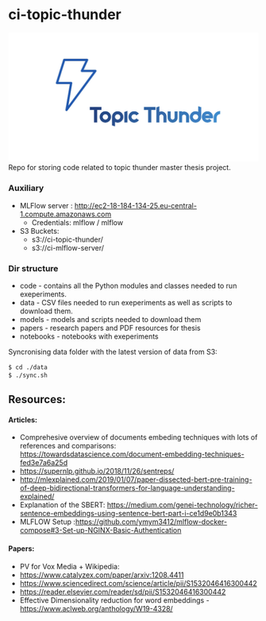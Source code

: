 # ci-topic-thunder

![logo](./topic-thunder-logo.jpg)
Repo for storing code related to topic thunder master thesis project.


### Auxiliary 
- MLFlow server : http://ec2-18-184-134-25.eu-central-1.compute.amazonaws.com
    - Credentials: mlflow / mlflow
- S3 Buckets: 
    - s3://ci-topic-thunder/
    - s3://ci-mlflow-server/

### Dir structure
- code - contains all the Python modules and classes needed to run exeperiments.
- data -  CSV files needed to run exeperiments as well as scripts to download them.
- models - models and scripts needed to download them
- papers - research papers and PDF resources for thesis
- notebooks - notebooks with exeperiments


   
Syncronising data folder with the latest version of data from S3:
```
$ cd ./data
$ ./sync.sh
``` 



## Resources:
#### Articles:
- Comprehesive overview of documents embeding techniques with lots of references and comparisons:  https://towardsdatascience.com/document-embedding-techniques-fed3e7a6a25d
- https://supernlp.github.io/2018/11/26/sentreps/
- http://mlexplained.com/2019/01/07/paper-dissected-bert-pre-training-of-deep-bidirectional-transformers-for-language-understanding-explained/
- Explanation of the SBERT: https://medium.com/genei-technology/richer-sentence-embeddings-using-sentence-bert-part-i-ce1d9e0b1343
- MLFLOW Setup :https://github.com/ymym3412/mlflow-docker-compose#3-Set-up-NGINX-Basic-Authentication

#### Papers:
- PV for Vox Media + Wikipedia: 
- https://www.catalyzex.com/paper/arxiv:1208.4411
- https://www.sciencedirect.com/science/article/pii/S1532046416300442
- https://reader.elsevier.com/reader/sd/pii/S1532046416300442
- Effective Dimensionality reduction for word embeddings - https://www.aclweb.org/anthology/W19-4328/


